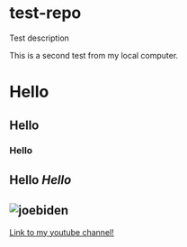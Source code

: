 # test-repo
Test description

This is a second test from my local computer.
# Hello
## Hello
### Hello

**Hello**
*Hello*
---
![joebiden](https://user-images.githubusercontent.com/109315798/221823102-75080bce-b1cc-49d1-b458-b67612104079.jpg)
---

[Link to my youtube channel!](https://www.youtube.com/@READMEmd)
